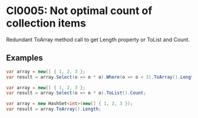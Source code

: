 # CI0005: Not optimal count of collection items
Redundant ToArray method call to get Length property or ToList and Count.

## Examples
```csharp
var array = new[] { 1, 2, 3 };
var result = array.Select(o => o * o).Where(o => o < 3).ToArray().Length;
```

```csharp
var array = new[] { 1, 2, 3 };
var result = array.Select(o => o * o).ToList().Count;
```

```csharp
var array = new HashSet<int>(new[] { 1, 2, 3 });
var result = array.ToArray().Length;
```